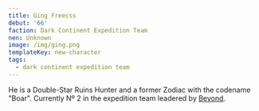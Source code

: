 ```yaml
---
title: Ging Freecss
debut: '66'
faction: Dark Continent Expedition Team
nen: Unknown
image: /img/ging.png
templateKey: new-character
tags:
  - dark continent expedition team
---
```

He is a Double-Star Ruins Hunter and a former Zodiac with the codename "Boar". Currently Nº 2 in the expedition team leadered by [Beyond](/character/beyond/).
